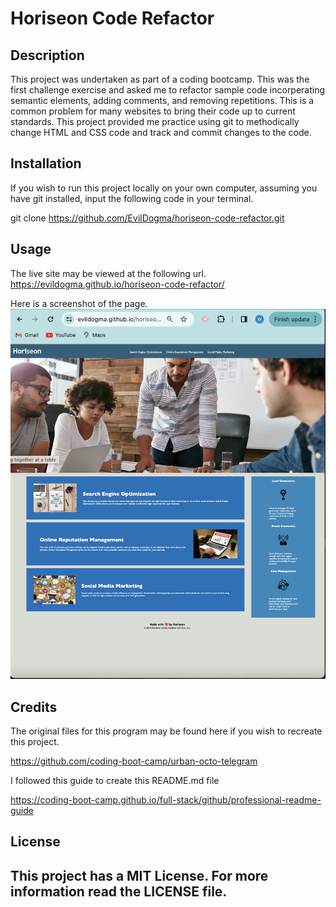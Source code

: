 # Horiseon Code Refactor

## Description

This project was undertaken as part of a coding bootcamp. This was the first challenge exercise and asked me to refactor sample code incorperating semantic elements, adding comments, and removing repetitions. This is a common problem for many websites to bring their code up to current standards. This project provided me practice using git to methodically change HTML and CSS code and track and commit changes to the code.


## Installation

If you wish to run this project locally on your own computer, assuming you have git installed, input the following code in your terminal.

git clone https://github.com/EvilDogma/horiseon-code-refactor.git

## Usage

The live site may be viewed at the following url.
https://evildogma.github.io/horiseon-code-refactor/

Here is a screenshot of the page.
![Alt text](./assets/images/final-result.png)
    

## Credits

The original files for this program may be found here if you wish to recreate this project.

https://github.com/coding-boot-camp/urban-octo-telegram

I followed this guide to create this README.md file

https://coding-boot-camp.github.io/full-stack/github/professional-readme-guide
## License

This project has a MIT License. For more information read the LICENSE file.
---
